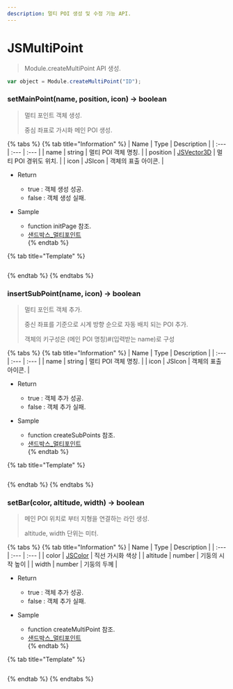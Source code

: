 ```yaml
---
description: 멀티 POI 생성 및 수정 기능 API.
---
```


# JSMultiPoint

> Module.createMultiPoint API 생성.

```javascript
var object = Module.createMultiPoint("ID");
```

### setMainPoint(name, position, icon) → boolean

> 멀티 포인트 객체 생성.
> 
> 중심 좌표로 가시화 메인 POI 생성.

{% tabs %}
{% tab title="Information" %}
| Name | Type | Description |
| :--- | :--- | :--- |
| name | string | 멀티 POI 객체 명칭. |
| position | [JSVector3D](../core/jsvector3d.md) | 멀티 POI 경위도 위치. |
| icon | JSIcon | 객체의 표출 아이콘. |
  
* Return
  * true : 객체 생성 성공.
  * false : 객체 생성 실패.
  
* Sample
  * function initPage 참조.
  * [샌드박스\_멀티포인트](http://sandbox.dtwincloud.com/code/main.do?id=object_multipoint)  
{% endtab %}

{% tab title="Template" %}
```javascript
```
{% endtab %}
{% endtabs %}

### insertSubPoint(name, icon) → boolean

> 멀티 포인트 객체 추가.
> 
> 중신 좌표를 기준으로 시계 방향 순으로 자동 배치 되는 POI 추가.
>
> 객체의 키구성은 (메인 POI 명칭)#(입력받는 name)로 구성

{% tabs %}
{% tab title="Information" %}
| Name | Type | Description |
| :--- | :--- | :--- |
| name | string | 멀티 POI 객체 명칭. |
| icon | JSIcon | 객체의 표출 아이콘. |
  
* Return
  * true : 객체 추가 성공.
  * false : 객체 추가 실패.
  
* Sample
  * function createSubPoints 참조.
  * [샌드박스\_멀티포인트](http://sandbox.dtwincloud.com/code/main.do?id=object_multipoint)  
{% endtab %}

{% tab title="Template" %}
```javascript
```
{% endtab %}
{% endtabs %}

### setBar(color, altitude, width) → boolean

> 메인 POI 위치로 부터 지형을 연결하는 라인 생성.
> 
> altitude, width 단위는 미터.

{% tabs %}
{% tab title="Information" %}
| Name | Type | Description |
| :--- | :--- | :--- |
| color | [JSColor](../core/jscolor.md) | 직선 가시화 색상 |
| altitude | number | 기둥의 시작 높이 |
| width | number | 기둥의 두께 |

* Return
  * true : 객체 추가 성공.
  * false : 객체 추가 실패.
  
* Sample
  * function createMultiPoint 참조.
  * [샌드박스\_멀티포인트](http://sandbox.dtwincloud.com/code/main.do?id=object_multipoint)  
{% endtab %}

{% tab title="Template" %}
```javascript
```
{% endtab %}
{% endtabs %}